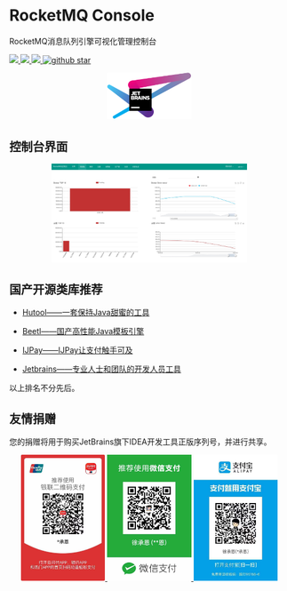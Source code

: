 # RocketMQ Console 
RocketMQ消息队列引擎可视化管理控制台

<a target="_blank" href="https://raw.githubusercontent.com/Xuchengen/rocketmq-console/master/LICENSE">
    <img src="https://img.shields.io/:license-Apache-blue.svg"/>
</a>
<a target="_blank" href="https://www.oracle.com/technetwork/java/javase/downloads/index.html">
    <img src="https://img.shields.io/badge/JDK-1.7+-green.svg"/>
</a>
<a target="_blank" href="https://travis-ci.org/Xuchengen/rocketmq-console">
    <img src="https://travis-ci.org/Xuchengen/rocketmq-console.svg?branch=master"/>
</a>
<a target="_blank" href='https://github.com/Xuchengen/rocketmq-console'>
    <img src="https://img.shields.io/github/stars/Xuchengen/rocketmq-console?style=social" alt="github star"/>
</a>

<p align="center">
    <a href="https://www.jetbrains.com/?from=X-UnionPay" target="_blank">
        <img src="https://github.com/Xuchengen/rocketmq-console/blob/master/asset/jetbrains.svg" width="30%" alt="Jetbrains">
    </a>
</p>

## 控制台界面
<p align="center">
    <img src="https://github.com/Xuchengen/rocketmq-console/blob/master/asset/rocketmq_console.jpg" width="70%" alt="RocketMQ Console">
</p>

## 国产开源类库推荐
* <a href="https://github.com/looly/hutool" title="一套保持Java甜蜜的工具">Hutool——一套保持Java甜蜜的工具</a>

* <a href="http://ibeetl.com/" title="Beetl国产高性能Java模板引擎">Beetl——国产高性能Java模板引擎</a>

* <a href="https://github.com/Javen205/IJPay" title="IJPay让支付触手可及">IJPay——IJPay让支付触手可及</a>

* <a href="https://www.jetbrains.com/?from=X-UnionPay" title="专业人士和团队的开发人员工具">Jetbrains——专业人士和团队的开发人员工具</a>

以上排名不分先后。

## 友情捐赠
您的捐赠将用于购买JetBrains旗下IDEA开发工具正版序列号，并进行共享。
<p align="center">
    <a href="https://github.com/Xuchengen/rocketmq-console/blob/master/asset/unionpay.jpeg" target="_blank">
        <img src="https://github.com/Xuchengen/rocketmq-console/blob/master/asset/unionpay.jpeg" width="30%" alt="银联支付">
    </a>
    <a href="https://github.com/Xuchengen/rocketmq-console/blob/master/asset/wechat.jpeg" target="_blank">
        <img src="https://github.com/Xuchengen/rocketmq-console/blob/master/asset/wechat.jpeg" width="30%" alt="微信支付">
    </a>
    <a href="https://github.com/Xuchengen/rocketmq-console/blob/master/asset/alipay.jpeg" target="_blank">
        <img src="https://github.com/Xuchengen/rocketmq-console/blob/master/asset/alipay.jpeg" width="30%" alt="支付宝">
    </a>
</p>